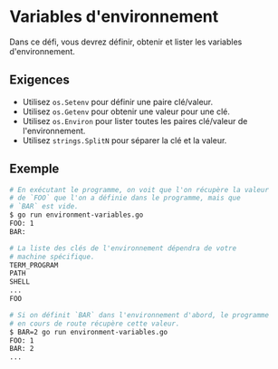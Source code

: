 # Variables d'environnement

Dans ce défi, vous devrez définir, obtenir et lister les variables d'environnement.

## Exigences

- Utilisez `os.Setenv` pour définir une paire clé/valeur.
- Utilisez `os.Getenv` pour obtenir une valeur pour une clé.
- Utilisez `os.Environ` pour lister toutes les paires clé/valeur de l'environnement.
- Utilisez `strings.SplitN` pour séparer la clé et la valeur.

## Exemple

```sh
# En exécutant le programme, on voit que l'on récupère la valeur
# de `FOO` que l'on a définie dans le programme, mais que
# `BAR` est vide.
$ go run environment-variables.go
FOO: 1
BAR:

# La liste des clés de l'environnement dépendra de votre
# machine spécifique.
TERM_PROGRAM
PATH
SHELL
...
FOO

# Si on définit `BAR` dans l'environnement d'abord, le programme
# en cours de route récupère cette valeur.
$ BAR=2 go run environment-variables.go
FOO: 1
BAR: 2
...
```
